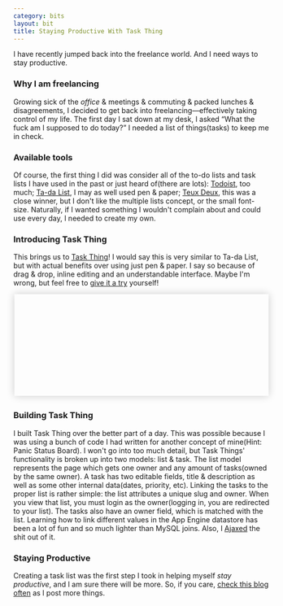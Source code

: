 ```yaml
---
category: bits
layout: bit
title: Staying Productive With Task Thing
---
```


<p class="big">I have recently jumped back into the freelance world. And I need ways to stay productive.</p>

### Why I am freelancing
Growing sick of the *office* & meetings & commuting & packed lunches & disagreements, I decided to get back into freelancing—effectively taking control of my life. The first day I sat down at my desk, I asked “What the fuck am I supposed to do today?” I needed a list of things(tasks) to keep me in check.

### Available tools
Of course, the first thing I did was consider all of the to-do lists and task lists I have used in the past or just heard of(there are lots): [Todoist](http://todoist.com/), too much; [Ta-da List](http://tadalist.com/), I may as well used pen & paper; [Teux Deux](http://teuxdeux.com/), this was a close winner, but I don't like the multiple lists concept, or the small font-size. Naturally, if I wanted something I wouldn't complain about and could use every day, I needed to create my own.

### Introducing Task Thing
This brings us to [Task Thing](http://taskthing.appspot.com)! I would say this is very similar to Ta-da List, but with actual benefits over using just pen & paper. I say so because of drag & drop, inline editing and an understandable interface. Maybe I'm wrong, but feel free to [give it a try](http://taskthing.appspot.com) yourself!

<div style="background:url(http://taskthing.appspot.com/goods/png/screen.png);width:500px;height:200px;margin:0 auto 2em;-webkit-box-shadow: rgba(0, 0, 0, 0.199219) 0px 0px 15px;"></div>

### Building Task Thing
I built Task Thing over the better part of a day. This was possible because I was using a bunch of code I had written for another concept of mine(Hint: Panic Status Board). I won't go into too much detail, but Task Things' functionality is broken up into two models: list & task. The list model represents the page which gets one owner and any amount of tasks(owned by the same owner). A task has two editable fields, title & description as well as some other internal data(dates, priority, etc). Linking the tasks to the proper list is rather simple: the list attributes a unique slug and owner. When you view that list, you must login as the owner(logging in, you are redirected to your list). The tasks also have an owner field, which is matched with the list. Learning how to link different values in the App Engine datastore has been a lot of fun and so much lighter than MySQL joins. Also, I [Ajaxed](http://noahstokes.com/) the shit out of it.

### Staying Productive
Creating a task list was the first step I took in helping myself *stay productive*, and I am sure there will be more. So, if you care, <a href="http://feeds.feedburner.com/staydecent" title="the Staydecent™ Blog feed">check this blog often</a> as I post more things.